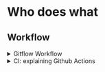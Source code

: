 # Who does what
## Workflow

<details>
  <summary>
    Gitflow Workflow
  </summary>

![gitflow](workflow.png)
### Beta Branch
:warning: :fire: **To deploy a new pre-release make sure the targeted version is higher than both the current `beta` and `main` branch version.**

- Pushing commits and merges
  - CI won't run tests
  - Deploy a pre-release if package.json version is incremented
- Submit PR
  - CI will run tests to check pull request
- Accept PR
  - Changes are merged
  - Deploy a pre-release if package.json version is incremented
### Main Branch
:warning: :fire: **This branch must be updated through PRs <u>from beta branch AND the same repo</u> only**, not doing this could results in tons of conflict between both branches

- Pushing commits and merges
  - :shit: DON'T!
- Accept/Submit PR from a fork
  - :shit: DON'T!
- Submit PR from [JiPaix/beta](https://github.com/JiPaix/AMR/tree/beta) to [JiPaix/main](https://github.com/JiPaix/AMR/tree/main)
  - Ci will run tests to check pull requests
- Accept PR from [JiPaix/beta](https://github.com/JiPaix/AMR/tree/beta) to [JiPaix/main](https://github.com/JiPaix/AMR/tree/main)
  - Changes are merged
  - Deploy a pre-release if package.json version is incremented
  - Beta branch is updated (fast-forward) to include merge commit

</details>
<details>
  <summary>
    CI: explaining Github Actions
  </summary>

#### lint.yml
- Description: Linting
- Actions:
  - Runs: `eslint . --ext js,ts,vue`

#### release.yml
- Description: Release new version
- Actions:
  - Check if target version in package.json is `!=` from current version
  - Generate changelog using `.github/actions/release-notes/main.js`
  - Remove outdated draft releases
  - Create new Draft releases
  - Build and upload artifacts (windows and linux)
  - Publish release
  - Fast forward beta branch

#### release-beta.yml
- Description: Release new version
- Actions:
  - Check if target version in package.json is `!=` from current version
  - Add `-beta` suffix to target version
  - Generate changelog using `.github/actions/release-notes/main.js`
  - Remove outdated draft prereleases
  - Create new Draft prereleases
  - Build and upload artifacts (windows and linux)
  - Publish prerelease

#### tests.yml
- Description: Test the Application
- Actions:
  - Test the Electron process `main` 
  - Test the Electron preloader `preload` 
  - Test Vue components `renderer`
  - End-To-End testing `e2e`
#### typechecking.yml
- Description: TypeScript testing
  - runs typecheck on `main`, `preload` and `renderer`

</details>
